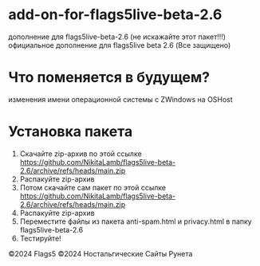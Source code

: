 # add-on-for-flags5live-beta-2.6
дополнение для flags5live-beta-2.6 (не искажайте этот пакет!!!)
официальное дополнение для flags5live beta 2.6 (Все защищено)

# Что поменяется в будущем?
изменения имени операционной системы с ZWindows на OSHost

# Установка пакета
1. Скачайте zip-архив по этой ссылке https://github.com/NikitaLamb/flags5live-beta-2.6/archive/refs/heads/main.zip
2. Распакуйте zip-архив
3. Потом скачайте сам пакет по этой ссылке https://github.com/NikitaLamb/flags5live-beta-2.6/archive/refs/heads/main.zip
4. Распакуйте zip-архив
5. Переместите файлы из пакета anti-spam.html и privacy.html в папку flags5live-beta-2.6
6. Тестируйте!

©2024 Flags5
©2024 Ностальгические Сайты Рунета
